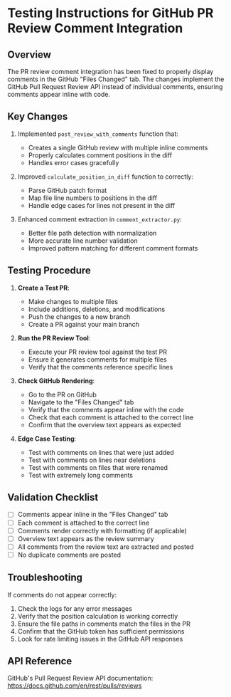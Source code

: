 # Testing Instructions for GitHub PR Review Comment Integration

## Overview

The PR review comment integration has been fixed to properly display comments in the GitHub "Files Changed" tab. The changes implement the GitHub Pull Request Review API instead of individual comments, ensuring comments appear inline with code.

## Key Changes

1. Implemented `post_review_with_comments` function that:
   - Creates a single GitHub review with multiple inline comments
   - Properly calculates comment positions in the diff
   - Handles error cases gracefully

2. Improved `calculate_position_in_diff` function to correctly:
   - Parse GitHub patch format
   - Map file line numbers to positions in the diff
   - Handle edge cases for lines not present in the diff

3. Enhanced comment extraction in `comment_extractor.py`:
   - Better file path detection with normalization
   - More accurate line number validation
   - Improved pattern matching for different comment formats

## Testing Procedure

1. **Create a Test PR**:
   - Make changes to multiple files
   - Include additions, deletions, and modifications
   - Push the changes to a new branch
   - Create a PR against your main branch

2. **Run the PR Review Tool**:
   - Execute your PR review tool against the test PR
   - Ensure it generates comments for multiple files
   - Verify that the comments reference specific lines

3. **Check GitHub Rendering**:
   - Go to the PR on GitHub
   - Navigate to the "Files Changed" tab
   - Verify that the comments appear inline with the code
   - Check that each comment is attached to the correct line
   - Confirm that the overview text appears as expected

4. **Edge Case Testing**:
   - Test with comments on lines that were just added
   - Test with comments on lines near deletions
   - Test with comments on files that were renamed
   - Test with extremely long comments

## Validation Checklist

- [ ] Comments appear inline in the "Files Changed" tab
- [ ] Each comment is attached to the correct line
- [ ] Comments render correctly with formatting (if applicable)
- [ ] Overview text appears as the review summary
- [ ] All comments from the review text are extracted and posted
- [ ] No duplicate comments are posted

## Troubleshooting

If comments do not appear correctly:

1. Check the logs for any error messages
2. Verify that the position calculation is working correctly
3. Ensure the file paths in comments match the files in the PR
4. Confirm that the GitHub token has sufficient permissions
5. Look for rate limiting issues in the GitHub API responses

## API Reference

GitHub's Pull Request Review API documentation:
https://docs.github.com/en/rest/pulls/reviews 